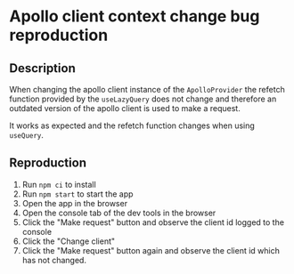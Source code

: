 # Apollo client context change bug reproduction

## Description

When changing the apollo client instance of the `ApolloProvider` the refetch function provided by the `useLazyQuery` does not change and therefore an outdated version of the apollo client is used to make a request.

It works as expected and the refetch function changes when using `useQuery`.

## Reproduction

1. Run `npm ci` to install
2. Run `npm start` to start the app
3. Open the app in the browser
4. Open the console tab of the dev tools in the browser
5. Click the "Make request" button and observe the client id logged to the console
6. Click the "Change client"
7. Click the "Make request" button again and observe the client id which has not changed.

